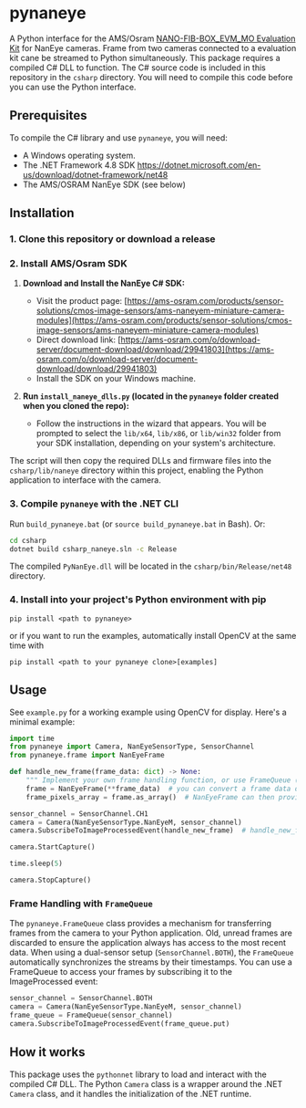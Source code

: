 # pynaneye

A Python interface for the AMS/Osram [NANO-FIB-BOX_EVM_MO Evaluation Kit](https://ams-osram.com/products/boards-kits-accessories/kits/ams-nano-fib-box-evm-mo-evaluation-kit) for NanEye cameras. Frame from two cameras connected to a evaluation kit cane be streamed to Python simultaneously. 
This package requires a compiled C# DLL to function. The C# source code is included in this repository in the `csharp` directory. You will need to compile this code before you can use the Python interface.

## Prerequisites

To compile the C# library and use `pynaneye`, you will need:

*   A Windows operating system.
*   The .NET Framework 4.8 SDK https://dotnet.microsoft.com/en-us/download/dotnet-framework/net48
*   The AMS/OSRAM NanEye SDK (see below)

## Installation

### 1. Clone this repository or download a release

### 2. Install AMS/Osram SDK

1.  **Download and Install the NanEye C# SDK:**
    *   Visit the product page: [https://ams-osram.com/products/sensor-solutions/cmos-image-sensors/ams-naneyem-miniature-camera-modules](https://ams-osram.com/products/sensor-solutions/cmos-image-sensors/ams-naneyem-miniature-camera-modules)
    *   Direct download link: [https://ams-osram.com/o/download-server/document-download/download/29941803](https://ams-osram.com/o/download-server/document-download/download/29941803)
    *   Install the SDK on your Windows machine.

2.  **Run `install_naneye_dlls.py` (located in the `pynaneye` folder created when you cloned the repo):**
    *   Follow the instructions in the wizard that appears. You will be prompted to select the `lib/x64`, `lib/x86`, or `lib/win32` folder from your SDK installation, depending on your system's architecture.

The script will then copy the required DLLs and firmware files into the `csharp/lib/naneye` directory within this project, enabling the Python application to interface with the camera.

### 3. Compile `pynaneye` with the .NET CLI

Run `build_pynaneye.bat` (or `source build_pynaneye.bat` in Bash). Or:

```bash
cd csharp
dotnet build csharp_naneye.sln -c Release
```

The compiled `PyNanEye.dll` will be located in the `csharp/bin/Release/net48` directory.

### 4. Install into your project's Python environment with pip

`pip install <path to pynaneye>`

or if you want to run the examples, automatically install OpenCV at the same time with

`pip install <path to your pynaneye clone>[examples]`

## Usage

See `example.py` for a working example using OpenCV for display. Here's a minimal example:

```python
import time
from pynaneye import Camera, NanEyeSensorType, SensorChannel
from pynaneye.frame import NanEyeFrame

def handle_new_frame(frame_data: dict) -> None:
    """ Implement your own frame handling function, or use FrameQueue (see below)"""
    frame = NanEyeFrame(**frame_data)  # you can convert a frame data dict to a NanEyeFrame dataclass
    frame_pixels_array = frame.as_array()  # NanEyeFrame can then provide pixels as a numpy array

sensor_channel = SensorChannel.CH1
camera = Camera(NanEyeSensorType.NanEyeM, sensor_channel)
camera.SubscribeToImageProcessedEvent(handle_new_frame)  # handle_new_frame will be called every time a new frame arrives

camera.StartCapture()

time.sleep(5)

camera.StopCapture()
```

### Frame Handling with `FrameQueue`

The `pynaneye.FrameQueue` class provides a mechanism for transferring frames from the camera to your Python application.  Old, unread frames are discarded to ensure the application always has access to the most recent data. When using a dual-sensor setup (`SensorChannel.BOTH`), the `FrameQueue` automatically synchronizes the streams by their timestamps. You can use a FrameQueue to access your frames by subscribing it to the ImageProcessed event:
```python
sensor_channel = SensorChannel.BOTH
camera = Camera(NanEyeSensorType.NanEyeM, sensor_channel)
frame_queue = FrameQueue(sensor_channel)
camera.SubscribeToImageProcessedEvent(frame_queue.put)
```

## How it works

This package uses the `pythonnet` library to load and interact with the compiled C# DLL. The Python `Camera` class is a wrapper around the .NET `Camera` class, and it handles the initialization of the .NET runtime.